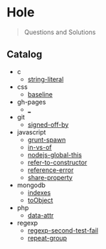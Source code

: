 
# Hole

> Questions and Solutions

## Catalog

* c
  * [string-literal](hole/c/string-literal.md)
* css
  * [baseline](hole/css/baseline.md)
* gh-pages
  * [_](hole/gh-pages/_.md)
* git
  * [signed-off-by](hole/git/signed-off-by.md)
* javascript
  * [grunt-spawn](hole/javascript/grunt-spawn.md)
  * [in-vs-of](hole/javascript/in-vs-of.md)
  * [nodejs-global-this](hole/javascript/nodejs-global-this.md)
  * [refer-to-constructor](hole/javascript/refer-to-constructor.md)
  * [reference-error](hole/javascript/reference-error.md)
  * [share-property](hole/javascript/share-property.md)
* mongodb
  * [indexes](hole/mongodb/indexes.md)
  * [toObject](hole/mongodb/toObject.md)
* php
  * [data-attr](hole/php/data-attr.md)
* regexp
  * [regexp-second-test-fail](hole/regexp/regexp-second-test-fail.md)
  * [repeat-group](hole/regexp/repeat-group.md)
